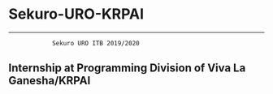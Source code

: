 # Sekuro-URO-KRPAI

-----------------------------------------------------------
                Sekuro URO ITB 2019/2020
Internship at Programming Division of Viva La Ganesha/KRPAI
-----------------------------------------------------------
